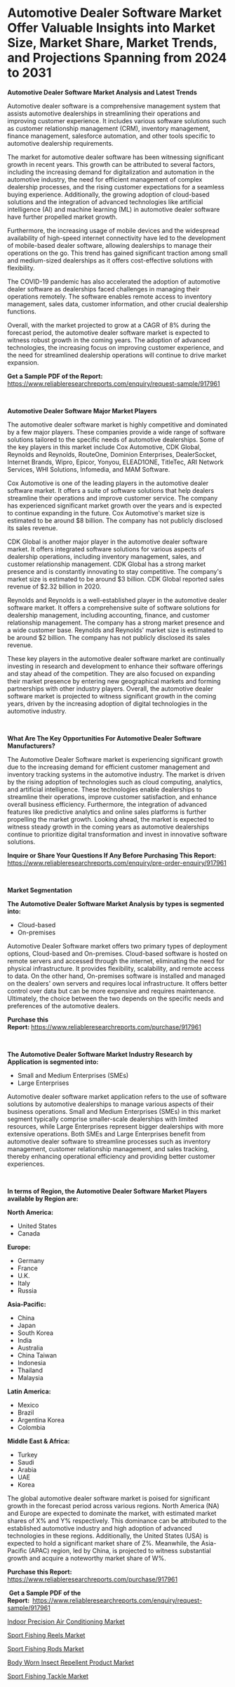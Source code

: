 <p><h1>Automotive Dealer Software Market Offer Valuable Insights into Market Size, Market Share, Market Trends, and Projections Spanning from 2024 to 2031</h1></p><p><strong>Automotive Dealer Software Market Analysis and Latest Trends</strong></p>
<p><p>Automotive dealer software is a comprehensive management system that assists automotive dealerships in streamlining their operations and improving customer experience. It includes various software solutions such as customer relationship management (CRM), inventory management, finance management, salesforce automation, and other tools specific to automotive dealership requirements.</p><p>The market for automotive dealer software has been witnessing significant growth in recent years. This growth can be attributed to several factors, including the increasing demand for digitalization and automation in the automotive industry, the need for efficient management of complex dealership processes, and the rising customer expectations for a seamless buying experience. Additionally, the growing adoption of cloud-based solutions and the integration of advanced technologies like artificial intelligence (AI) and machine learning (ML) in automotive dealer software have further propelled market growth.</p><p>Furthermore, the increasing usage of mobile devices and the widespread availability of high-speed internet connectivity have led to the development of mobile-based dealer software, allowing dealerships to manage their operations on the go. This trend has gained significant traction among small and medium-sized dealerships as it offers cost-effective solutions with flexibility.</p><p>The COVID-19 pandemic has also accelerated the adoption of automotive dealer software as dealerships faced challenges in managing their operations remotely. The software enables remote access to inventory management, sales data, customer information, and other crucial dealership functions.</p><p>Overall, with the market projected to grow at a CAGR of 8% during the forecast period, the automotive dealer software market is expected to witness robust growth in the coming years. The adoption of advanced technologies, the increasing focus on improving customer experience, and the need for streamlined dealership operations will continue to drive market expansion.</p></p>
<p><strong>Get a Sample PDF of the Report:&nbsp;</strong> <a href="https://www.reliableresearchreports.com/enquiry/request-sample/917961">https://www.reliableresearchreports.com/enquiry/request-sample/917961</a></p>
<p>&nbsp;</p>
<p><strong>Automotive Dealer Software Major Market Players</strong></p>
<p><p>The automotive dealer software market is highly competitive and dominated by a few major players. These companies provide a wide range of software solutions tailored to the specific needs of automotive dealerships. Some of the key players in this market include Cox Automotive, CDK Global, Reynolds and Reynolds, RouteOne, Dominion Enterprises, DealerSocket, Internet Brands, Wipro, Epicor, Yonyou, ELEAD1ONE, TitleTec, ARI Network Services, WHI Solutions, Infomedia, and MAM Software.</p><p>Cox Automotive is one of the leading players in the automotive dealer software market. It offers a suite of software solutions that help dealers streamline their operations and improve customer service. The company has experienced significant market growth over the years and is expected to continue expanding in the future. Cox Automotive's market size is estimated to be around $8 billion. The company has not publicly disclosed its sales revenue.</p><p>CDK Global is another major player in the automotive dealer software market. It offers integrated software solutions for various aspects of dealership operations, including inventory management, sales, and customer relationship management. CDK Global has a strong market presence and is constantly innovating to stay competitive. The company's market size is estimated to be around $3 billion. CDK Global reported sales revenue of $2.32 billion in 2020.</p><p>Reynolds and Reynolds is a well-established player in the automotive dealer software market. It offers a comprehensive suite of software solutions for dealership management, including accounting, finance, and customer relationship management. The company has a strong market presence and a wide customer base. Reynolds and Reynolds' market size is estimated to be around $2 billion. The company has not publicly disclosed its sales revenue.</p><p>These key players in the automotive dealer software market are continually investing in research and development to enhance their software offerings and stay ahead of the competition. They are also focused on expanding their market presence by entering new geographical markets and forming partnerships with other industry players. Overall, the automotive dealer software market is projected to witness significant growth in the coming years, driven by the increasing adoption of digital technologies in the automotive industry.</p></p>
<p>&nbsp;</p>
<p><strong>What Are The Key Opportunities For Automotive Dealer Software Manufacturers?</strong></p>
<p><p>The Automotive Dealer Software market is experiencing significant growth due to the increasing demand for efficient customer management and inventory tracking systems in the automotive industry. The market is driven by the rising adoption of technologies such as cloud computing, analytics, and artificial intelligence. These technologies enable dealerships to streamline their operations, improve customer satisfaction, and enhance overall business efficiency. Furthermore, the integration of advanced features like predictive analytics and online sales platforms is further propelling the market growth. Looking ahead, the market is expected to witness steady growth in the coming years as automotive dealerships continue to prioritize digital transformation and invest in innovative software solutions.</p></p>
<p><strong>Inquire or Share Your Questions If Any Before Purchasing This Report:</strong> <a href="https://www.reliableresearchreports.com/enquiry/pre-order-enquiry/917961">https://www.reliableresearchreports.com/enquiry/pre-order-enquiry/917961</a></p>
<p>&nbsp;</p>
<p><strong>Market Segmentation</strong></p>
<p><strong>The Automotive Dealer Software Market Analysis by types is segmented into:</strong></p>
<p><ul><li>Cloud-based</li><li>On-premises</li></ul></p>
<p><p>Automotive Dealer Software market offers two primary types of deployment options, Cloud-based and On-premises. Cloud-based software is hosted on remote servers and accessed through the internet, eliminating the need for physical infrastructure. It provides flexibility, scalability, and remote access to data. On the other hand, On-premises software is installed and managed on the dealers' own servers and requires local infrastructure. It offers better control over data but can be more expensive and requires maintenance. Ultimately, the choice between the two depends on the specific needs and preferences of the automotive dealers.</p></p>
<p><strong>Purchase this Report:&nbsp;</strong><a href="https://www.reliableresearchreports.com/purchase/917961">https://www.reliableresearchreports.com/purchase/917961</a></p>
<p>&nbsp;</p>
<p><strong>The Automotive Dealer Software Market Industry Research by Application is segmented into:</strong></p>
<p><ul><li>Small and Medium Enterprises (SMEs)</li><li>Large Enterprises</li></ul></p>
<p><p>Automotive dealer software market application refers to the use of software solutions by automotive dealerships to manage various aspects of their business operations. Small and Medium Enterprises (SMEs) in this market segment typically comprise smaller-scale dealerships with limited resources, while Large Enterprises represent bigger dealerships with more extensive operations. Both SMEs and Large Enterprises benefit from automotive dealer software to streamline processes such as inventory management, customer relationship management, and sales tracking, thereby enhancing operational efficiency and providing better customer experiences.</p></p>
<p>&nbsp;</p>
<p><strong>In terms of Region, the Automotive Dealer Software Market Players available by Region are:</strong></p>
<p>
    <p> <strong> North America: </strong>
        <ul>
            <li>United States</li>
            <li>Canada</li>
        </ul>
        </p> 
    <p> <strong> Europe: </strong>
        <ul>
            <li>Germany</li>
            <li>France</li>
            <li>U.K.</li>
            <li>Italy</li>
            <li>Russia</li>
        </ul>
        </p> 
    <p> <strong> Asia-Pacific: </strong>
        <ul>
            <li>China</li>
            <li>Japan</li>
            <li>South Korea</li>
            <li>India</li>
            <li>Australia</li>
            <li>China Taiwan</li>
            <li>Indonesia</li>
            <li>Thailand</li>
            <li>Malaysia</li>
        </ul>
        </p> 
    <p> <strong> Latin America: </strong>
        <ul>
            <li>Mexico</li>
            <li>Brazil</li>
            <li>Argentina Korea</li>
            <li>Colombia</li>
        </ul>
        </p> 
    <p> <strong> Middle East & Africa: </strong>
        <ul>
            <li>Turkey</li>
            <li>Saudi</li>
            <li>Arabia</li>
            <li>UAE</li>
            <li>Korea</li>
        </ul>
    </p>
    </p>
<p><p>The global automotive dealer software market is poised for significant growth in the forecast period across various regions. North America (NA) and Europe are expected to dominate the market, with estimated market shares of X% and Y% respectively. This dominance can be attributed to the established automotive industry and high adoption of advanced technologies in these regions. Additionally, the United States (USA) is expected to hold a significant market share of Z%. Meanwhile, the Asia-Pacific (APAC) region, led by China, is projected to witness substantial growth and acquire a noteworthy market share of W%.</p></p>
<p><strong>Purchase this Report: </strong><a href="https://www.reliableresearchreports.com/purchase/917961">https://www.reliableresearchreports.com/purchase/917961</a></p>
<p>&nbsp;<strong>Get a Sample PDF of the Report:&nbsp;&nbsp;</strong><a href="https://www.reliableresearchreports.com/enquiry/request-sample/917961">https://www.reliableresearchreports.com/enquiry/request-sample/917961</a></p>
<p><strong></strong></p>
<p><p><a href="https://issuu.com/reportprime-2/docs/indoor-precision-air-conditioning-market-size-2030">Indoor Precision Air Conditioning Market</a></p><p><a href="https://medium.com/@williambatz35/sport-fishing-reels-market-trends-forecast-and-competitive-analysis-to-2031-bc56ddaf4efa">Sport Fishing Reels Market</a></p><p><a href="https://medium.com/@williambatz35/sport-fishing-rods-market-trends-forecast-and-competitive-analysis-to-2031-66a8362d58a4">Sport Fishing Rods Market</a></p><p><a href="https://issuu.com/reportprime-2/docs/body-worn-insect-repellent-product-market-size-203">Body Worn Insect Repellent Product Market</a></p><p><a href="https://medium.com/@williambatz35/sport-fishing-tackle-market-insights-into-market-cagr-market-trends-and-growth-strategies-991af41d2086">Sport Fishing Tackle Market</a></p></p>